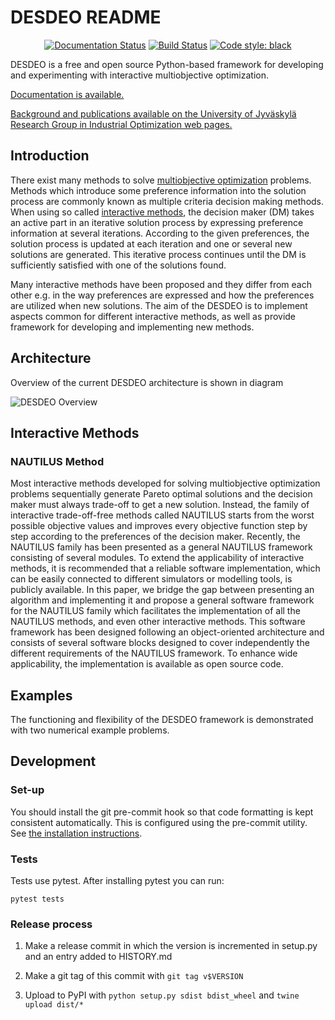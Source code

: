 # DESDEO README #

<p align="center">
<a href="https://desdeo.readthedocs.io/en/latest/?badge=latest"><img alt="Documentation Status" src="https://readthedocs.org/projects/desdeo/badge/?version=latest"></a>
<a href="https://travis-ci.com/industrial-optimization-group/DESDEO"><img alt="Build Status" src="https://travis-ci.com/industrial-optimization-group/DESDEO.svg?branch=master"></a>
<a href="https://github.com/ambv/black"><img alt="Code style: black" src="https://img.shields.io/badge/code%20style-black-000000.svg"></a>
</p>

DESDEO is a free and open source Python-based framework for developing and
experimenting with interactive multiobjective optimization.

[Documentation is available.](https://desdeo.readthedocs.io/en/latest/)

[Background and publications available on the University of Jyväskylä Research Group in Industrial Optimization web pages.](https://desdeo.it.jyu.fi)

## Introduction ##

There exist many methods to solve [multiobjective optimization](https://en.wikipedia.org/wiki/Multi-objective_optimization) 
problems. Methods which introduce some preference information into the solution process
are commonly known as multiple criteria decision making methods. When
using so called [interactive methods](https://en.wikipedia.org/wiki/Multi-objective_optimization#Interactive_methods),
the decision maker (DM) takes an active part in an iterative solution
process by expressing preference information at several
iterations. According to the given preferences, the solution process
is updated at each iteration and one or several new solutions are
generated. This iterative process continues until the DM is
sufficiently satisfied with one of the solutions found.

Many interactive methods have been proposed and they differ from each
other e.g. in the way preferences are expressed and how the
preferences are utilized when new solutions. The aim of the DESDEO is
to implement aspects common for different interactive methods, as well
as provide framework for developing and implementing new methods.

## Architecture ##

Overview of the current DESDEO architecture is shown in diagram

![DESDEO Overview](https://github.com/industrial-optimization-group/DESDEO/raw/master/docs/design/overview.png)

## Interactive Methods  ##

### NAUTILUS Method ###

Most interactive methods developed for solving multiobjective
optimization problems sequentially generate Pareto optimal solutions
and the decision maker must always trade-off to get a new
solution. Instead, the family of interactive trade-off-free methods
called NAUTILUS starts from the worst possible objective values and
improves every objective function step by step according to the
preferences of the decision maker. Recently, the NAUTILUS family has
been presented as a general NAUTILUS framework consisting of several
modules.  To extend the applicability of interactive methods, it is
recommended that a reliable software implementation, which can be
easily connected to different simulators or modelling tools, is
publicly available. In this paper, we bridge the gap between
presenting an algorithm and implementing it and propose a general
software framework for the NAUTILUS family which facilitates the
implementation of all the NAUTILUS methods, and even other interactive
methods. This software framework has been designed following an
object-oriented architecture and consists of several software blocks
designed to cover independently the different requirements of the
NAUTILUS framework. To enhance wide applicability, the implementation
is available as open source code.

## Examples ##

The functioning and flexibility of the DESDEO framework is
demonstrated with two numerical example problems.

## Development ##

### Set-up ###

You should install the git pre-commit hook so that code formatting is kept consistent automatically. This is configured using the pre-commit utility. See [the installation instructions](https://pre-commit.com/#install).

### Tests ###

Tests use pytest. After installing pytest you can run:

    pytest tests

### Release process ###

1. Make a release commit in which the version is incremented in setup.py and an entry added to HISTORY.md

2. Make a git tag of this commit with `git tag v$VERSION`

3. Upload to PyPI with `python setup.py sdist bdist_wheel` and `twine upload dist/*`
